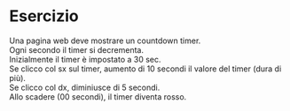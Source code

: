 # Esercizio

Una pagina web deve mostrare un countdown timer.  
Ogni secondo il timer si decrementa.  
Inizialmente il timer è impostato a 30 sec.  
Se clicco col sx sul timer, aumento di 10 secondi il valore del timer (dura di più).  
Se clicco col dx, diminiusce di 5 secondi.  
Allo scadere (00 secondi), il timer diventa rosso.  